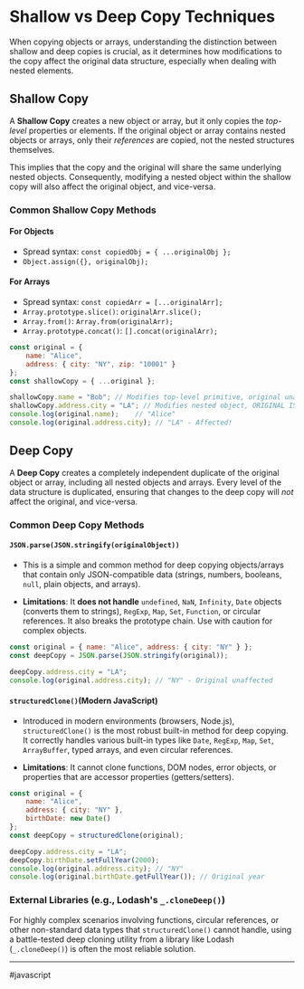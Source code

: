 # Shallow vs Deep Copy Techniques

When copying objects or arrays, understanding the distinction between shallow and deep copies is crucial, as it determines how modifications to the copy affect the original data structure, especially when dealing with nested elements.

## Shallow Copy

A **Shallow Copy** creates a new object or array, but it only copies the *top-level* properties or elements. If the original object or array contains nested objects or arrays, only their *references* are copied, not the nested structures themselves. 

This implies that the copy and the original will share the same underlying nested objects. Consequently, modifying a nested object within the shallow copy will also affect the original object, and vice-versa.

### Common Shallow Copy Methods

#### For Objects

* Spread syntax: `const copiedObj = { ...originalObj };`
* `Object.assign({}, originalObj);`

#### For Arrays

* Spread syntax: `const copiedArr = [...originalArr];`
* `Array.prototype.slice()`: `originalArr.slice();`
* `Array.from()`: `Array.from(originalArr);`
* `Array.prototype.concat()`: `[].concat(originalArr);`

```js
const original = {
    name: "Alice",
    address: { city: "NY", zip: "10001" }
};
const shallowCopy = { ...original };

shallowCopy.name = "Bob"; // Modifies top-level primitive, original unaffected
shallowCopy.address.city = "LA"; // Modifies nested object, ORIGINAL IS AFFECTED
console.log(original.name);    // "Alice"
console.log(original.address.city); // "LA" - Affected!
```

## Deep Copy

A **Deep Copy** creates a completely independent duplicate of the original object or array, including all nested objects and arrays. Every level of the data structure is duplicated, ensuring that changes to the deep copy will *not* affect the original, and vice-versa.

### Common Deep Copy Methods

#### `JSON.parse(JSON.stringify(originalObject))`

* This is a simple and common method for deep copying objects/arrays that contain only JSON-compatible data (strings, numbers, booleans, `null`, plain objects, and arrays).

* **Limitations**: It **does not handle** `undefined`, `NaN`, `Infinity`, `Date` objects (converts them to strings), `RegExp`, `Map`, `Set`, `Function`, or circular references. It also breaks the prototype chain. Use with caution for complex objects.

```js
const original = { name: "Alice", address: { city: "NY" } };
const deepCopy = JSON.parse(JSON.stringify(original));

deepCopy.address.city = "LA";
console.log(original.address.city); // "NY" - Original unaffected
```

#### `structuredClone()`(Modern JavaScript)

* Introduced in modern environments (browsers, Node.js), `structuredClone()` is the most robust built-in method for deep copying. It correctly handles various built-in types like `Date`, `RegExp`, `Map`, `Set`, `ArrayBuffer`, typed arrays, and even circular references.

* **Limitations**: It cannot clone functions, DOM nodes, error objects, or properties that are accessor properties (getters/setters).

```js
const original = {
    name: "Alice",
    address: { city: "NY" },
    birthDate: new Date()
};
const deepCopy = structuredClone(original);

deepCopy.address.city = "LA";
deepCopy.birthDate.setFullYear(2000);
console.log(original.address.city); // "NY"
console.log(original.birthDate.getFullYear()); // Original year
```

### External Libraries (e.g., Lodash's `_.cloneDeep()`)

For highly complex scenarios involving functions, circular references, or other non-standard data types that `structuredClone()` cannot handle, using a battle-tested deep cloning utility from a library like Lodash (`_.cloneDeep()`) is often the most reliable solution.

---

#javascript